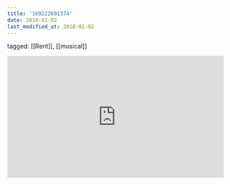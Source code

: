 ```yaml
---
title: '169222691374'
date: 2018-01-02
last_modified_at: 2018-01-02
---
```

tagged: [[Rent]], [[musical]]
<iframe allow="accelerometer; autoplay; clipboard-write; encrypted-media; gyroscope; picture-in-picture" allowfullscreen="" frameborder="0" height="281" id="youtube_iframe" src="https://www.youtube.com/embed/hj7LRuusFqo?feature=oembed&amp;enablejsapi=1&amp;origin=https://safe.txmblr.com&amp;wmode=opaque" width="500"></iframe>